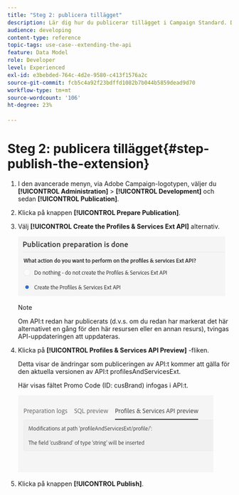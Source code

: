 ```yaml
---
title: "Steg 2: publicera tillägget"
description: Lär dig hur du publicerar tillägget i Campaign Standard. Del 2 av en serie.
audience: developing
content-type: reference
topic-tags: use-case--extending-the-api
feature: Data Model
role: Developer
level: Experienced
exl-id: e3bebded-764c-4d2e-9580-c413f1576a2c
source-git-commit: fcb5c4a92f23bdffd1082b7b044b5859dead9d70
workflow-type: tm+mt
source-wordcount: '106'
ht-degree: 23%

---
```


# Steg 2: publicera tillägget{#step-publish-the-extension}

1. I den avancerade menyn, via Adobe Campaign-logotypen, väljer du **[!UICONTROL Administration]** > **[!UICONTROL Development]** och sedan **[!UICONTROL Publication]**.
1. Klicka på knappen **[!UICONTROL Prepare Publication]**.
1. Välj **[!UICONTROL Create the Profiles & Services Ext API]** alternativ.

   ![](assets/create-profile-and-services-api.png)

   >[!NOTE]
   >
   >Om API:t redan har publicerats (d.v.s. om du redan har markerat det här alternativet en gång för den här resursen eller en annan resurs), tvingas API-uppdateringen att uppdateras.

1. Klicka på **[!UICONTROL Profiles & Services API Preview]** -fliken.

   Detta visar de ändringar som publiceringen av API:t kommer att gälla för den aktuella versionen av API:t profilesAndServicesExt.

   Här visas fältet Promo Code (ID: cusBrand) infogas i API:t.

   ![](assets/extendpandsapi_diff.png)

1. Klicka på knappen **[!UICONTROL Publish]**.
